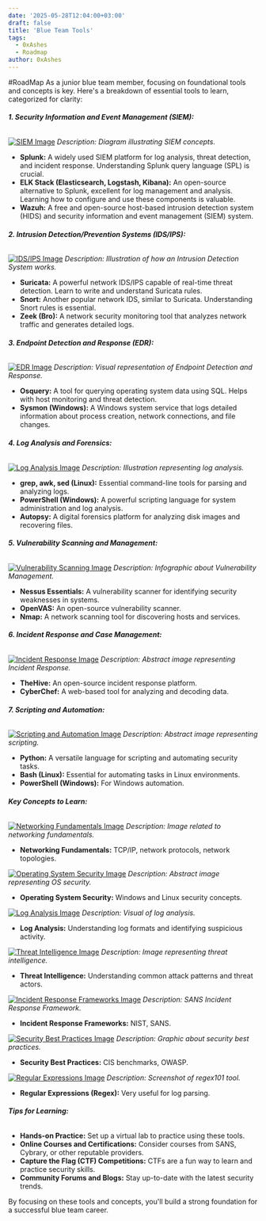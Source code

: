 ```yaml
---
date: '2025-05-28T12:04:00+03:00'
draft: false
title: 'Blue Team Tools'
tags:
  - 0xAshes
  - Roadmap
author: 0xAshes
---
```

#RoadMap
As a junior blue team member, focusing on foundational tools and concepts is key. Here's a breakdown of essential tools to learn, categorized for clarity:

###### **1. Security Information and Event Management (SIEM):**

[![SIEM Image](https://upload.wikimedia.org/wikipedia/commons/thumb/7/7e/Siem-security-information-event-management.svg/1200px-Siem-security-information-event-management.svg.png)](https://en.wikipedia.org/wiki/Security_information_and_event_management)
*Description: Diagram illustrating SIEM concepts.*

- **Splunk:** A widely used SIEM platform for log analysis, threat detection, and incident response. Understanding Splunk query language (SPL) is crucial.
- **ELK Stack (Elasticsearch, Logstash, Kibana):** An open-source alternative to Splunk, excellent for log management and analysis. Learning how to configure and use these components is valuable.
- **Wazuh:** A free and open-source host-based intrusion detection system (HIDS) and security information and event management (SIEM) system.

###### **2. Intrusion Detection/Prevention Systems (IDS/IPS):**

[![IDS/IPS Image](https://www.cloudflare.com/img/learning/security/glossary/intrusion-detection-system.png)](https://www.cloudflare.com/learning/security/glossary/intrusion-detection-system/)
*Description: Illustration of how an Intrusion Detection System works.*

- **Suricata:** A powerful network IDS/IPS capable of real-time threat detection. Learn to write and understand Suricata rules.
- **Snort:** Another popular network IDS, similar to Suricata. Understanding Snort rules is essential.
- **Zeek (Bro):** A network security monitoring tool that analyzes network traffic and generates detailed logs.

###### **3. Endpoint Detection and Response (EDR):**

[![EDR Image](https://www.crowdstrike.com/wp-content/uploads/2023/08/what-is-edr-og.jpg)](https://www.crowdstrike.com/what-is-edr/)
*Description: Visual representation of Endpoint Detection and Response.*

- **Osquery:** A tool for querying operating system data using SQL. Helps with host monitoring and threat detection.
- **Sysmon (Windows):** A Windows system service that logs detailed information about process creation, network connections, and file changes.

###### **4. Log Analysis and Forensics:**

[![Log Analysis Image](https://www.rapid7.com/globalassets/_graphics_/illustrations/blog/what-is-log-analysis/what-is-log-analysis-illo-1200x675.png)](https://www.rapid7.com/blog/post/what-is-log-analysis/)
*Description: Illustration representing log analysis.*

- **grep, awk, sed (Linux):** Essential command-line tools for parsing and analyzing logs.
- **PowerShell (Windows):** A powerful scripting language for system administration and log analysis.
- **Autopsy:** A digital forensics platform for analyzing disk images and recovering files.

###### **5. Vulnerability Scanning and Management:**

[![Vulnerability Scanning Image](https://www.qualys.com/docs/qualys-vulnerability-management-infographic.png)](https://www.qualys.com/vm/)
*Description: Infographic about Vulnerability Management.*

- **Nessus Essentials:** A vulnerability scanner for identifying security weaknesses in systems.
- **OpenVAS:** An open-source vulnerability scanner.
- **Nmap:** A network scanning tool for discovering hosts and services.

###### **6. Incident Response and Case Management:**

[![Incident Response Image](https://www.ibm.com/blogs/research/wp-content/uploads/2023/03/Incident-Response-scaled.jpg)](https://research.ibm.com/blogs/research/incident-response/)
*Description: Abstract image representing Incident Response.*

- **TheHive:** An open-source incident response platform.
- **CyberChef:** A web-based tool for analyzing and decoding data.

###### **7. Scripting and Automation:**

[![Scripting and Automation Image](https://www.simplilearn.com/ice9/free_resources_article_thumb/what-is-scripting.jpg)](https://www.simplilearn.com/what-is-scripting-article)
*Description: Abstract image representing scripting.*

- **Python:** A versatile language for scripting and automating security tasks.
- **Bash (Linux):** Essential for automating tasks in Linux environments.
- **PowerShell (Windows):** For Windows automation.

###### **Key Concepts to Learn:**

[![Networking Fundamentals Image](https://www.cisco.com/c/dam/m/digital/elq-cmc/lnn/cco/networking-academy/images/networking-fundamentals-1200x630.jpg)](https://www.netacad.com/)
*Description: Image related to networking fundamentals.*

- **Networking Fundamentals:** TCP/IP, network protocols, network topologies.

[![Operating System Security Image](https://www.trendmicro.com/vinfo/us/security/definition/operating-system-security)](https://www.trendmicro.com/vinfo/us/security/definition/operating-system-security)
*Description: Abstract image representing OS security.*
- **Operating System Security:** Windows and Linux security concepts.

[![Log Analysis Image](https://www.solarwinds.com/sites/default/files/2023-08/what-is-log-analysis.png)](https://www.solarwinds.com/topic/log-analysis/)
*Description: Visual of log analysis.*
- **Log Analysis:** Understanding log formats and identifying suspicious activity.

[![Threat Intelligence Image](https://www.recordedfuture.com/wp-content/uploads/2023/03/What-is-Threat-Intelligence_.jpg)](https://www.recordedfuture.com/threat-intelligence/)
*Description: Image representing threat intelligence.*
- **Threat Intelligence:** Understanding common attack patterns and threat actors.

[![Incident Response Frameworks Image](https://www.sans.org/media/images/ir-framework-poster-lg.png)](https://www.sans.org/posters/incident-responders-cheat-sheet/)
*Description: SANS Incident Response Framework.*
- **Incident Response Frameworks:** NIST, SANS.

[![Security Best Practices Image](https://www.cloudflare.com/img/learning/security/best-practices/security-best-practices.png)](https://www.cloudflare.com/learning/security/best-practices/)
*Description: Graphic about security best practices.*
- **Security Best Practices:** CIS benchmarks, OWASP.

[![Regular Expressions Image](https://regex101.com/img/regex101.png)](https://regex101.com/)
*Description: Screenshot of regex101 tool.*
- **Regular Expressions (Regex):** Very useful for log parsing.

###### **Tips for Learning:**

- **Hands-on Practice:** Set up a virtual lab to practice using these tools.
- **Online Courses and Certifications:** Consider courses from SANS, Cybrary, or other reputable providers.
- **Capture the Flag (CTF) Competitions:** CTFs are a fun way to learn and practice security skills.
- **Community Forums and Blogs:** Stay up-to-date with the latest security trends.

By focusing on these tools and concepts, you'll build a strong foundation for a successful blue team career.
